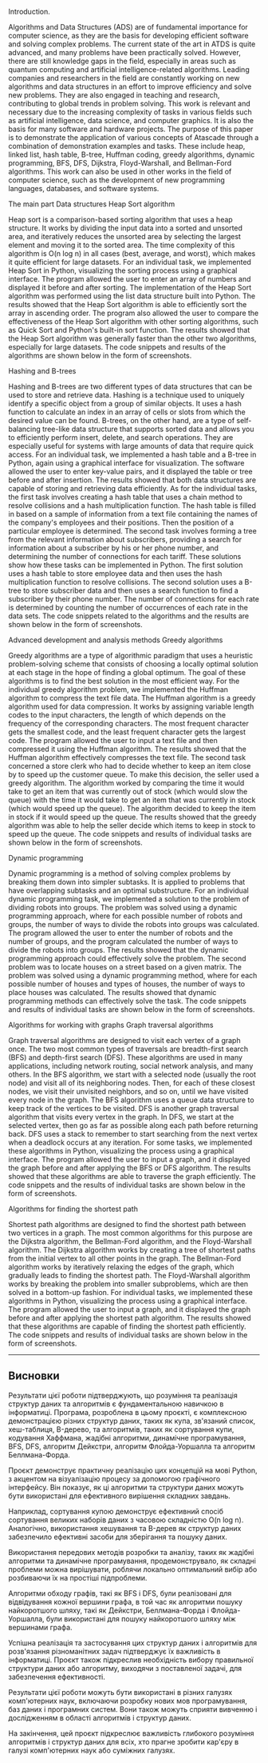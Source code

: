 Introduction.

Algorithms and Data Structures (ADS) are of fundamental importance for computer science, as they are the basis for developing efficient software and solving complex problems. The current state of the art in ATDS is quite advanced, and many problems have been practically solved. However, there are still knowledge gaps in the field, especially in areas such as quantum computing and artificial intelligence-related algorithms.
Leading companies and researchers in the field are constantly working on new algorithms and data structures in an effort to improve efficiency and solve new problems. They are also engaged in teaching and research, contributing to global trends in problem solving.
This work is relevant and necessary due to the increasing complexity of tasks in various fields such as artificial intelligence, data science, and computer graphics. It is also the basis for many software and hardware projects.
The purpose of this paper is to demonstrate the application of various concepts of Atascade through a combination of demonstration examples and tasks. These include heap, linked list, hash table, B-tree, Huffman coding, greedy algorithms, dynamic programming, BFS, DFS, Dijkstra, Floyd-Warshall, and Bellman-Ford algorithms. This work can also be used in other works in the field of computer science, such as the development of new programming languages, databases, and software systems.

The main part
Data structures
Heap Sort algorithm

Heap sort is a comparison-based sorting algorithm that uses a heap structure. It works by dividing the input data into a sorted and unsorted area, and iteratively reduces the unsorted area by selecting the largest element and moving it to the sorted area. The time complexity of this algorithm is O(n log n) in all cases (best, average, and worst), which makes it quite efficient for large datasets.
For an individual task, we implemented Heap Sort in Python, visualizing the sorting process using a graphical interface. The program allowed the user to enter an array of numbers and displayed it before and after sorting. The implementation of the Heap Sort algorithm was performed using the list data structure built into Python. The results showed that the Heap Sort algorithm is able to efficiently sort the array in ascending order.
The program also allowed the user to compare the effectiveness of the Heap Sort algorithm with other sorting algorithms, such as Quick Sort and Python's built-in sort function. The results showed that the Heap Sort algorithm was generally faster than the other two algorithms, especially for large datasets.
The code snippets and results of the algorithms are shown below in the form of screenshots.

Hashing and B-trees

Hashing and B-trees are two different types of data structures that can be used to store and retrieve data. Hashing is a technique used to uniquely identify a specific object from a group of similar objects. It uses a hash function to calculate an index in an array of cells or slots from which the desired value can be found.
B-trees, on the other hand, are a type of self-balancing tree-like data structure that supports sorted data and allows you to efficiently perform insert, delete, and search operations. They are especially useful for systems with large amounts of data that require quick access.
For an individual task, we implemented a hash table and a B-tree in Python, again using a graphical interface for visualization. The software allowed the user to enter key-value pairs, and it displayed the table or tree before and after insertion. The results showed that both data structures are capable of storing and retrieving data efficiently.
As for the individual tasks, the first task involves creating a hash table that uses a chain method to resolve collisions and a hash multiplication function. The hash table is filled in based on a sample of information from a text file containing the names of the company's employees and their positions. Then the position of a particular employee is determined.
The second task involves forming a tree from the relevant information about subscribers, providing a search for information about a subscriber by his or her phone number, and determining the number of connections for each tariff.
These solutions show how these tasks can be implemented in Python. The first solution uses a hash table to store employee data and then uses the hash multiplication function to resolve collisions. The second solution uses a B-tree to store subscriber data and then uses a search function to find a subscriber by their phone number. The number of connections for each rate is determined by counting the number of occurrences of each rate in the data sets.
The code snippets related to the algorithms and the results are shown below in the form of screenshots.

Advanced development and analysis methods
Greedy algorithms

Greedy algorithms are a type of algorithmic paradigm that uses a heuristic problem-solving scheme that consists of choosing a locally optimal solution at each stage in the hope of finding a global optimum. The goal of these algorithms is to find the best solution in the most efficient way.
For the individual greedy algorithm problem, we implemented the Huffman algorithm to compress the text file data. The Huffman algorithm is a greedy algorithm used for data compression. It works by assigning variable length codes to the input characters, the length of which depends on the frequency of the corresponding characters. The most frequent character gets the smallest code, and the least frequent character gets the largest code.
The program allowed the user to input a text file and then compressed it using the Huffman algorithm. The results showed that the Huffman algorithm effectively compresses the text file.
The second task concerned a store clerk who had to decide whether to keep an item close by to speed up the customer queue. To make this decision, the seller used a greedy algorithm. The algorithm worked by comparing the time it would take to get an item that was currently out of stock (which would slow the queue) with the time it would take to get an item that was currently in stock (which would speed up the queue). The algorithm decided to keep the item in stock if it would speed up the queue.
The results showed that the greedy algorithm was able to help the seller decide which items to keep in stock to speed up the queue.
The code snippets and results of individual tasks are shown below in the form of screenshots.

Dynamic programming

Dynamic programming is a method of solving complex problems by breaking them down into simpler subtasks. It is applied to problems that have overlapping subtasks and an optimal substructure.
For an individual dynamic programming task, we implemented a solution to the problem of dividing robots into groups. The problem was solved using a dynamic programming approach, where for each possible number of robots and groups, the number of ways to divide the robots into groups was calculated.
The program allowed the user to enter the number of robots and the number of groups, and the program calculated the number of ways to divide the robots into groups. The results showed that the dynamic programming approach could effectively solve the problem.
The second problem was to locate houses on a street based on a given matrix. The problem was solved using a dynamic programming method, where for each possible number of houses and types of houses, the number of ways to place houses was calculated.
The results showed that dynamic programming methods can effectively solve the task.
The code snippets and results of individual tasks are shown below in the form of screenshots.

Algorithms for working with graphs
Graph traversal algorithms

Graph traversal algorithms are designed to visit each vertex of a graph once. The two most common types of traversals are breadth-first search (BFS) and depth-first search (DFS). These algorithms are used in many applications, including network routing, social network analysis, and many others.
In the BFS algorithm, we start with a selected node (usually the root node) and visit all of its neighboring nodes. Then, for each of these closest nodes, we visit their unvisited neighbors, and so on, until we have visited every node in the graph. The BFS algorithm uses a queue data structure to keep track of the vertices to be visited.
DFS is another graph traversal algorithm that visits every vertex in the graph. In DFS, we start at the selected vertex, then go as far as possible along each path before returning back. DFS uses a stack to remember to start searching from the next vertex when a deadlock occurs at any iteration.
For some tasks, we implemented these algorithms in Python, visualizing the process using a graphical interface. The program allowed the user to input a graph, and it displayed the graph before and after applying the BFS or DFS algorithm. The results showed that these algorithms are able to traverse the graph efficiently.
The code snippets and the results of individual tasks are shown below in the form of screenshots.

Algorithms for finding the shortest path

Shortest path algorithms are designed to find the shortest path between two vertices in a graph. The most common algorithms for this purpose are the Dijkstra algorithm, the Bellman-Ford algorithm, and the Floyd-Warshall algorithm.
The Dijkstra algorithm works by creating a tree of shortest paths from the initial vertex to all other points in the graph. The Bellman-Ford algorithm works by iteratively relaxing the edges of the graph, which gradually leads to finding the shortest path. The Floyd-Warshall algorithm works by breaking the problem into smaller subproblems, which are then solved in a bottom-up fashion.
For individual tasks, we implemented these algorithms in Python, visualizing the process using a graphical interface. The program allowed the user to input a graph, and it displayed the graph before and after applying the shortest path algorithm. The results showed that these algorithms are capable of finding the shortest path efficiently.
The code snippets and results of individual tasks are shown below in the form of screenshots.

---

## Висновки

Результати цієї роботи підтверджують, що розуміння та реалізація структур даних та алгоритмів є фундаментальною навичкою в інформатиці. Програма, розроблена в цьому проєкті, є комплексною демонстрацією різних структур даних, таких як купа, зв'язаний список, хеш-таблиця, B-дерево, та алгоритмів, таких як сортування купи, кодування Хаффмана, жадібні алгоритми, динамічне програмування, BFS, DFS, алгоритм Дейкстри, алгоритм Флойда-Уоршалла та алгоритм Беллмана-Форда.

Проєкт демонструє практичну реалізацію цих концепцій на мові Python, з акцентом на візуалізацію процесу за допомогою графічного інтерфейсу. Він показує, як ці алгоритми та структури даних можуть бути використані для ефективного вирішення складних завдань.

Наприклад, сортування купою демонструє ефективний спосіб сортування великих наборів даних з часовою складністю O(n log n). Аналогічно, використання хешування та B-дерев як структур даних забезпечило ефективні засоби для зберігання та пошуку даних.

Використання передових методів розробки та аналізу, таких як жадібні алгоритми та динамічне програмування, продемонструвало, як складні проблеми можна вирішувати, роблячи локально оптимальний вибір або розбиваючи їх на простіші підпроблеми.

Алгоритми обходу графів, такі як BFS і DFS, були реалізовані для відвідування кожної вершини графа, в той час як алгоритми пошуку найкоротшого шляху, такі як Дейкстри, Беллмана-Форда і Флойда-Уоршалла, були використані для пошуку найкоротшого шляху між вершинами графа.

Успішна реалізація та застосування цих структур даних і алгоритмів для розв'язання різноманітних задач підтверджує їх важливість в інформатиці. Проєкт також підкреслив необхідність вибору правильної структури даних або алгоритму, виходячи з поставленої задачі, для забезпечення ефективності.

Результати цієї роботи можуть бути використані в різних галузях комп'ютерних наук, включаючи розробку нових мов програмування, баз даних і програмних систем. Вони також можуть сприяти вивченню і дослідженням в області алгоритмів і структур даних.

На закінчення, цей проєкт підкреслює важливість глибокого розуміння алгоритмів і структур даних для всіх, хто прагне зробити кар'єру в галузі комп'ютерних наук або суміжних галузях.
